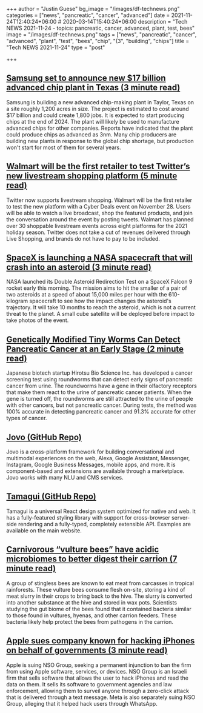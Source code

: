 +++
author = "Justin Guese"
bg_image = "/images/df-technews.png"
categories = ["news", "pancreatic", "cancer", "advanced"]
date = 2021-11-24T12:40:24+06:00 # 2020-03-14T15:40:24+06:00
description = "Tech NEWS 2021-11-24 - topics: pancreatic, cancer, advanced, plant, test, bees"
image = "/images/df-technews.png"
tags = ["news", "pancreatic", "cancer", "advanced", "plant", "test", "bees", "chip", "(3", "building", "chips"]
title = "Tech NEWS 2021-11-24"
type = "post"

+++

## [Samsung set to announce new $17 billion advanced chip plant in Texas (3 minute read)](https://www.theverge.com/2021/11/23/22245325/samsung-building-chipmaking-fab-texas-taylor)

Samsung is building a new advanced chip-making plant in Taylor, Texas on a site roughly 1,200 acres in size. The project is estimated to cost around $17 billion and could create 1,800 jobs. It is expected to start producing chips at the end of 2024. The plant will likely be used to manufacture advanced chips for other companies. Reports have indicated that the plant could produce chips as advanced as 3nm. Many chip producers are building new plants in response to the global chip shortage, but production won't start for most of them for several years.

## [Walmart will be the first retailer to test Twitter’s new livestream shopping platform (5 minute read)](https://techcrunch.com/2021/11/22/walmart-will-be-the-first-retailer-to-test-twitters-new-livestream-shopping-platform/)

Twitter now supports livestream shopping. Walmart will be the first retailer to test the new platform with a Cyber Deals event on November 28. Users will be able to watch a live broadcast, shop the featured products, and join the conversation around the event by posting tweets. Walmart has planned over 30 shoppable livestream events across eight platforms for the 2021 holiday season. Twitter does not take a cut of revenues delivered through Live Shopping, and brands do not have to pay to be included.

## [SpaceX is launching a NASA spacecraft that will crash into an asteroid (3 minute read)](https://www.cnbc.com/2021/11/23/spacex-launching-nasa-dart-spacecraft-to-crash-into-an-asteroid.html)

NASA launched its Double Asteroid Redirection Test on a SpaceX Falcon 9 rocket early this morning. The mission aims to hit the smaller of a pair of two asteroids at a speed of about 15,000 miles per hour with the 610-kilogram spacecraft to see how the impact changes the asteroid's trajectory. It will take 10 months to reach the asteroid, which is not a current threat to the planet. A small cube satellite will be deployed before impact to take photos of the event.

## [Genetically Modified Tiny Worms Can Detect Pancreatic Cancer at an Early Stage (2 minute read)](https://interestingengineering.com/genetically-modified-tiny-worms-can-detect-pancreatic-cancer-at-an-early-stage)

Japanese biotech startup Hirotsu Bio Science Inc. has developed a cancer screening test using roundworms that can detect early signs of pancreatic cancer from urine. The roundworms have a gene in their olfactory receptors that make them react to the urine of pancreatic cancer patients. When the gene is turned off, the roundworms are still attracted to the urine of people with other cancers, but not pancreatic cancer. During tests, the method was 100% accurate in detecting pancreatic cancer and 91.3% accurate for other types of cancer.

## [Jovo (GitHub Repo)](https://github.com/jovotech/jovo-framework)

Jovo is a cross-platform framework for building conversational and multimodal experiences on the web, Alexa, Google Assistant, Messenger, Instagram, Google Business Messages, mobile apps, and more. It is component-based and extensions are available through a marketplace. Jovo works with many NLU and CMS services.

## [Tamagui (GitHub Repo)](https://github.com/tamagui/tamagui)

Tamagui is a universal React design system optimized for native and web. It has a fully-featured styling library with support for cross-browser server-side rendering and a fully-typed, completely extensible API. Examples are available on the main website.

## [Carnivorous “vulture bees” have acidic microbiomes to better digest their carrion (7 minute read)](https://arstechnica.com/science/2021/11/carnivorous-vulture-bees-have-acidic-microbiomes-to-better-digest-their-carrion/)

A group of stingless bees are known to eat meat from carcasses in tropical rainforests. These vulture bees consume flesh on-site, storing a kind of meat slurry in their crops to bring back to the hive. The slurry is converted into another substance at the hive and stored in wax pots. Scientists studying the gut biome of the bees found that it contained bacteria similar to those found in vultures, hyenas, and other carrion feeders. These bacteria likely help protect the bees from pathogens in the carrion.

## [Apple sues company known for hacking iPhones on behalf of governments (3 minute read)](https://www.cnbc.com/2021/11/23/apple-sues-nso-group-company-known-for-hacking-iphones-on-behalf-of-governments.html)

Apple is suing NSO Group, seeking a permanent injunction to ban the firm from using Apple software, services, or devices. NSO Group is an Israeli firm that sells software that allows the user to hack iPhones and read the data on them. It sells its software to government agencies and law enforcement, allowing them to surveil anyone through a zero-click attack that is delivered through a text message. Meta is also separately suing NSO Group, alleging that it helped hack users through WhatsApp.

